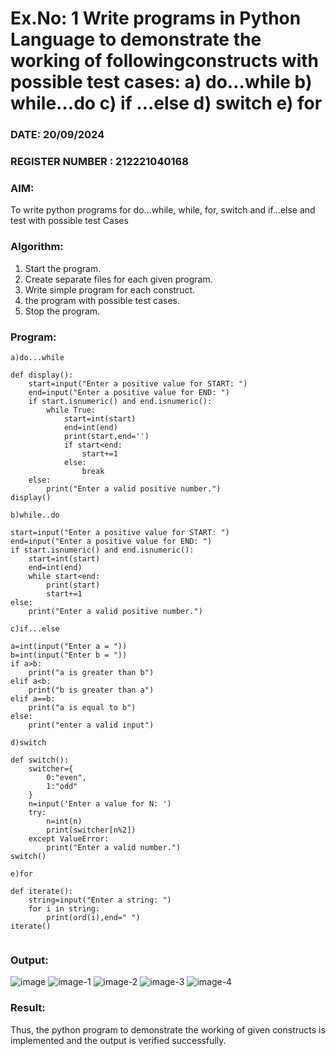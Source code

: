 # Ex.No: 1 Write programs in Python Language to demonstrate the working of followingconstructs with possible test cases: a) do…while b) while…do c) if …else d) switch e) for 

### DATE: 20/09/2024                                                                           
### REGISTER NUMBER : 212221040168

### AIM:  
To write python programs for do…while, while, for, switch and if…else and test with possible test 
Cases 

### Algorithm:
1. Start the program.
2. Create separate files for each given program.
3. Write simple program for each construct.
4.  the program with possible test cases.
5. Stop the program.
### Program:

```
a)do...while

def display():
    start=input("Enter a positive value for START: ")
    end=input("Enter a positive value for END: ")
    if start.isnumeric() and end.isnumeric():
        while True:
            start=int(start)
            end=int(end)
            print(start,end='')
            if start<end:
                start+=1
            else:
                break
    else:
        print("Enter a valid positive number.")
display()

b)while..do

start=input("Enter a positive value for START: ")
end=input("Enter a positive value for END: ")
if start.isnumeric() and end.isnumeric():
    start=int(start)
    end=int(end)
    while start<end:
        print(start)
        start+=1
else:
    print("Enter a valid positive number.")

c)if...else

a=int(input("Enter a = "))
b=int(input("Enter b = "))
if a>b:
    print("a is greater than b")
elif a<b:
    print("b is greater than a")
elif a==b:
    print("a is equal to b")
else:
    print("enter a valid input")

d)switch

def switch():
    switcher={
        0:"even",
        1:"odd"
    }
    n=input('Enter a value for N: ')
    try:
        n=int(n)
        print(switcher[n%2])
    except ValueError:
        print("Enter a valid number.")
switch()

e)for

def iterate():
    string=input("Enter a string: ")
    for i in string:
        print(ord(i),end=" ")
iterate()


```

### Output:

![image](https://github.com/user-attachments/assets/d0da507d-f4b6-44ce-a0a2-504f999c75f9)
![image-1](https://github.com/user-attachments/assets/b3a2059f-294b-4183-83a7-a2320e7cd5cf)
![image-2](https://github.com/user-attachments/assets/3d3c79e0-bf1f-4cfd-b6d6-3c8231f82160)
![image-3](https://github.com/user-attachments/assets/2f7f59c1-86b6-4cf4-8f6b-af8815d895b3)
![image-4](https://github.com/user-attachments/assets/537a6fd3-e3ea-41e4-aa03-d095929dfd85)










### Result:
Thus, the python program to demonstrate the working of given constructs is implemented and the output is verified successfully.
